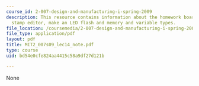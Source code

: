 ```yaml
---
course_id: 2-007-design-and-manufacturing-i-spring-2009
description: This resource contains information about the homework board, the basic
  stamp editor, make an LED flash and memory and variable types.
file_location: /coursemedia/2-007-design-and-manufacturing-i-spring-2009/bd54e0cfe824aa4415c58a9df27d121b_MIT2_007s09_lec14_note.pdf
file_type: application/pdf
layout: pdf
title: MIT2_007s09_lec14_note.pdf
type: course
uid: bd54e0cfe824aa4415c58a9df27d121b

---
```

None